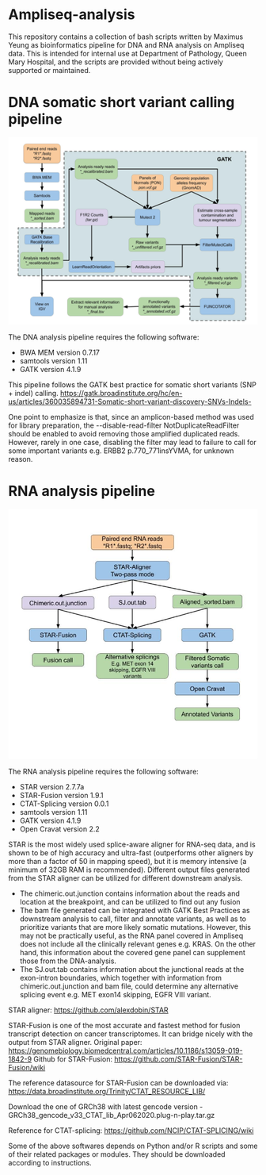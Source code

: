 # Ampliseq-analysis

This repository contains a collection of bash scripts written by Maximus Yeung as bioinformatics pipeline for DNA and RNA analysis on Ampliseq data.
This is intended for internal use at Department of Pathology, Queen Mary Hospital, and the scripts are provided without being actively supported or maintained.

# DNA somatic short variant calling pipeline

![DNA analysis workflow](https://github.com/maximus3219/Ampliseq-analysis/blob/main/images/DNA.jpg)


The DNA analysis pipeline requires the following software:
- BWA MEM version 0.7.17
- samtools version 1.11
- GATK version 4.1.9

This pipeline follows the GATK best practice for somatic short variants (SNP + indel) calling.
https://gatk.broadinstitute.org/hc/en-us/articles/360035894731-Somatic-short-variant-discovery-SNVs-Indels-

One point to emphasize is that, since an amplicon-based method was used for library preparation, the --disable-read-filter NotDuplicateReadFilter should be enabled to avoid removing those amplified duplicated reads. However, rarely in one case, disabling the filter may lead to failure to call for some important variants e.g. ERBB2 p.770_771insYVMA, for unknown reason.


# RNA analysis pipeline

![RNA analysis workflow](https://github.com/maximus3219/Ampliseq-analysis/blob/main/images/RNA.jpg)

The RNA analysis pipeline requires the following software:
- STAR version 2.7.7a
- STAR-Fusion version 1.9.1
- CTAT-Splicing version 0.0.1
- samtools version 1.11
- GATK version 4.1.9
- Open Cravat version 2.2


STAR is the most widely used splice-aware aligner for RNA-seq data, and is shown to be of high accuracy and ultra-fast (outperforms other aligners by more than a factor of 50 in mapping speed), but it is memory intensive (a minimum of 32GB RAM is recommended).
Different output files generated from the STAR aligner can be utilized for different downstream analysis.
- The chimeric.out.junction contains information about the reads and location at the breakpoint, and can be utilized to find out any fusion
- The bam file generated can be integrated with GATK Best Practices as downstream analysis to call, filter and annotate variants, as well as to prioritize variants that are more likely somatic mutations. However, this may not be practically useful, as the RNA panel covered in Ampliseq does not include all the clinically relevant genes e.g. KRAS. On the other hand, this information about the covered gene panel can supplement those from the DNA-analysis.
- The SJ.out.tab contains information about the junctional reads at the exon-intron boundaries, which together with information from chimeric.out.junction and bam file, could determine any alternative splicing event e.g. MET exon14 skipping, EGFR VIII variant.

STAR aligner:
https://github.com/alexdobin/STAR

STAR-Fusion is one of the most accurate and fastest method for fusion transcript detection on cancer transcriptomes. It can bridge nicely with the output from STAR aligner.
Original paper: https://genomebiology.biomedcentral.com/articles/10.1186/s13059-019-1842-9
Github for STAR-Fusion:
https://github.com/STAR-Fusion/STAR-Fusion/wiki

The reference datasource for STAR-Fusion can be downloaded via:
https://data.broadinstitute.org/Trinity/CTAT_RESOURCE_LIB/

Download the one of GRCh38 with latest gencode version - GRCh38_gencode_v33_CTAT_lib_Apr062020.plug-n-play.tar.gz

Reference for CTAT-splicing:
https://github.com/NCIP/CTAT-SPLICING/wiki


Some of the above softwares depends on Python and/or R scripts and some of their related packages or modules. They should be downloaded according to instructions.
